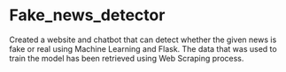# Fake_news_detector
Created a website and chatbot that can detect whether the given news is fake or real using Machine Learning and Flask. The data that was used to train the model has been retrieved using Web Scraping process.
